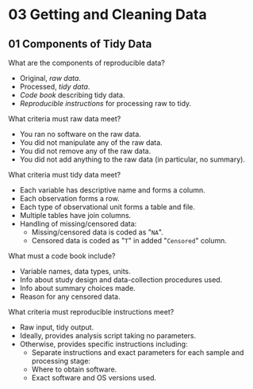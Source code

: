 # 03 Getting and Cleaning Data

## 01 Components of Tidy Data

What are the components of reproducible data?
- Original, *raw data*.
- Processed, *tidy data*.
- *Code book* describing tidy data.
- *Reproducible instructions* for processing raw to tidy.

What criteria must raw data meet?
- You ran no software on the raw data.
- You did not manipulate any of the raw data.
- You did not remove any of the raw data.
- You did not add anything to the raw data (in particular, no summary).

What criteria must tidy data meet?
- Each variable has descriptive name and forms a column.
- Each observation forms a row.
- Each type of observational unit forms a table and file.
- Multiple tables have join columns.
- Handling of missing/censored data:
  - Missing/censored data is coded as "`NA`".
  - Censored data is coded as "`T`" in added "`Censored`" column.

What must a code book include?
- Variable names, data types, units.
- Info about study design and data-collection procedures used.
- Info about summary choices made.
- Reason for any censored data.

What criteria must reproducible instructions meet?
- Raw input, tidy output.
- Ideally, provides analysis script taking no parameters.
- Otherwise, provides specific instructions including:
  - Separate instructions and exact parameters for each sample and processing stage:
  - Where to obtain software.
  - Exact software and OS versions used.


